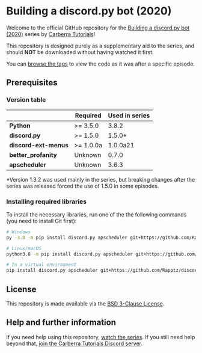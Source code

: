 # Building a discord.py bot (2020)

Welcome to the official GitHub repository for the [Building a discord.py bot (2020)](https://www.youtube.com/playlist?list=PLYeOw6sTSy6ZGyygcbta7GcpI8a5-Cooc) series by [Carberra Tutorials](https://youtube.carberra.xyz)!

This repository is designed purely as a supplementary aid to the series, and should **NOT** be downloaded without having watched it first.

You can [browse the tags](https://github.com/Carberra/updated-discord.py-tutorial/releases) to view the code as it was after a specific episode.

## Prerequisites

### Version table

|                       | Required  | Used in series |
| --------------------- | --------- | -------------- |
| **Python**            | >= 3.5.0  | 3.8.2          |
| **discord.py**        | >= 1.5.0  | 1.5.0*         |
| **discord-ext-menus** | >= 1.0.0a | 1.0.0a21       |
| **better_profanity** | Unknown   | 0.7.0          |
| **apscheduler**       | Unknown   | 3.6.3          |

*Version 1.3.2 was used mainly in the series, but breaking changes after the series was released forced the use of 1.5.0 in some episodes.

### Installing required libraries

To install the necessary libraries, run one of the the following commands (you need to install Git first):

```bash
# Windows
py -3.8 -m pip install discord.py apscheduler git+https://github.com/Rapptz/discord-ext-menus better_profanity

# Linux/macOS
python3.8 -m pip install discord.py apscheduler git+https://github.com/Rapptz/discord-ext-menus better_profanity

# In a virtual environment
pip install discord.py apscheduler git+https://github.com/Rapptz/discord-ext-menus better_profanity
```

## License

This repository is made available via the [BSD 3-Clause License](https://github.com/Carberra/updated-discord.py-tutorial/blob/master/LICENSE).

## Help and further information

If you need help using this repository, [watch the series](https://www.youtube.com/playlist?list=PLYeOw6sTSy6ZGyygcbta7GcpI8a5-Cooc). If you still need help beyond that, [join the Carberra Tutorials Discord server](https://discord.carberra.xyz).

